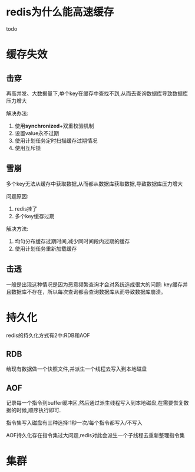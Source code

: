 # redis为什么能高速缓存

todo

# 缓存失效

## 击穿

再高并发、大数据量下,单个key在缓存中查找不到,从而去查询数据库导致数据库压力增大

解决办法:

1. 使用**synchronized**+双重校验机制
2. 设置value永不过期
3. 使用计划任务定时扫描缓存过期情况
4. 使用互斥锁

## 雪崩

多个key无法从缓存中获取数据,从而都从数据库获取数据,导致数据库压力增大

问题原因:

1. redis挂了
2. 多个key缓存过期

解决方法:

1. 均匀分布缓存过期时间,减少同时间段内过期的缓存
2. 使用计划任务重新加载缓存

## 击透

 一般是出现这种情况是因为恶意频繁查询才会对系统造成很大的问题: key缓存并且数据库不存在，所以每次查询都会查询数据库从而导致数据库崩溃。

# 持久化

redis的持久化方式有2中:RDB和AOF

## RDB

给现有数据做一个快照文件,并派生一个线程去写入到本地磁盘

## AOF

记录每一个指令到buffer缓冲区,然后通过派生线程写入到本地磁盘,在需要恢复数据的时候,顺序执行即可.

指令集写入磁盘有三种选择:1秒一次/每个指令都写入/不写入

AOF持久化存在指令集过大问题,redis对此会派生一个子线程去重新整理指令集

# 集群



